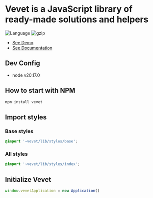 # Vevet is a JavaScript library of ready-made solutions and helpers

![Language](https://img.shields.io/github/languages/top/antonbobrov/vevet)
![gzip](https://img.shields.io/bundlejs/size/vevet)

* [See Demo](https://antonbobrov.github.io/vevet/)
* [See Documentation](https://antonbobrov.github.io/vevet/docs/)

## Dev Config
* node v20.17.0

## How to start with NPM
```sh
npm install vevet
```

## Import styles

### Base styles
```scss
@import '~vevet/lib/styles/base';
```

### All styles
```scss
@import '~vevet/lib/styles/index';
```

## Initialize Vevet
```js
window.vevetApplication = new Application()
```